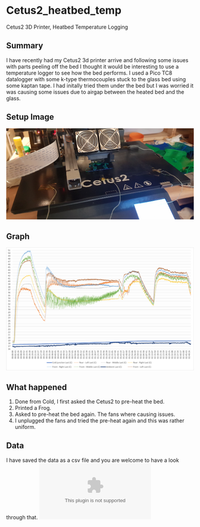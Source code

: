 # Cetus2_heatbed_temp
Cetus2 3D Printer, Heatbed Temperature Logging

## Summary
I have recently had my Cetus2 3d printer arrive and following some issues with parts peeling off the bed I thought it would be interesting to use a temperature logger to see how the bed performs. I used a Pico TC8 datalogger with some k-type thermocouples stuck to the glass bed using some kaptan tape. I had initally tried them under the bed but I was worried it was causing some issues due to airgap between the heated bed and the glass.

## Setup Image
![Setup](20230130_192300.jpg)

## Graph
![Graph](Heat_Bed_Graph-ALL.png)

## What happened
1. Done from Cold, I first asked the Cetus2 to pre-heat the bed.
2. Printed a Frog.
3. Asked to pre-heat the bed again. The fans where causing issues.
4. I unplugged the fans and tried the pre-heat again and this was rather uniform.

## Data
I have saved the data as a csv file and you are welcome to have a look through that.
![Setup](Heat_Bed_Log.csv)
